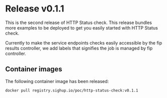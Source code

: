 # Release v0.1.1

This is the second release of HTTP Status check. This release
bundles more examples to be deployed to get you easily started with
HTTP Status check.

Currently to make the service endpoints checks easily accessible by the
fip results controller, we add labels that signifies the job is managed
by fip controller.

## Container images

The following container image has been released:

```bash
docker pull registry.sighup.io/poc/http-status-check:v0.1.1
```

